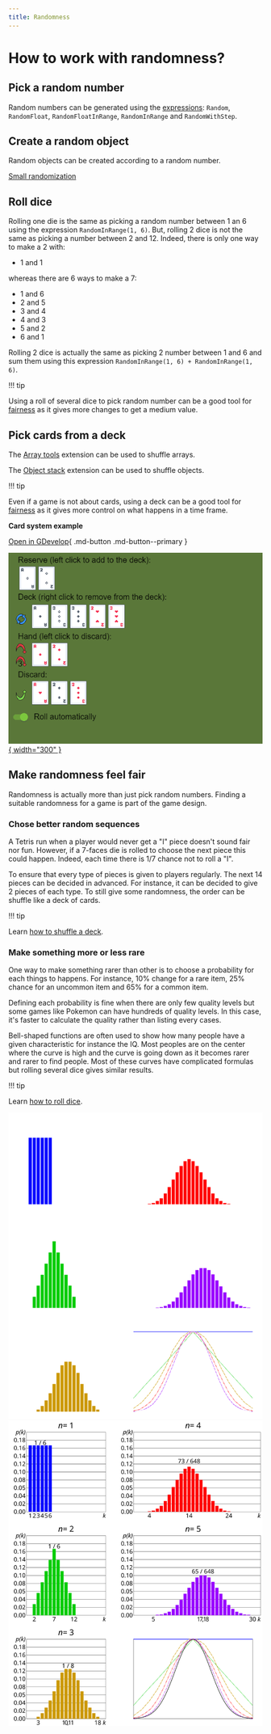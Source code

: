 ```yaml
---
title: Randomness
---
```


# How to work with randomness?

## Pick a random number

Random numbers can be generated using the [expressions](/gdevelop5/all-features/expressions/): `Random`, `RandomFloat`, `RandomFloatInRange`, `RandomInRange` and `RandomWithStep`.


## Create a random object

Random objects can be created according to a random number. 

<!---
TODO screenshot of events and small example link.
-->

[Small randomization](https://youtu.be/5C78xIecgiI)

## Roll dice

Rolling one die is the same as picking a random number between 1 an 6 using the expression `RandomInRange(1, 6)`. But, rolling 2 dice is not the same as picking a number between 2 and 12. Indeed, there is only one way to make a 2 with:

- 1 and 1

whereas there are 6 ways to make a 7:

- 1 and 6
- 2 and 5
- 3 and 4
- 4 and 3
- 5 and 2
- 6 and 1

Rolling 2 dice is actually the same as picking 2 number between 1 and 6 and sum them using this expression `RandomInRange(1, 6) + RandomInRange(1, 6)`.

<!---
TODO Create an example that compares visually different way of doing randomness.
Add a side by side comparison between `RandomInRange(1, 6) + RandomInRange(1, 6)` and `RandomInRange(2, 12)` and add a link to the example.
-->

!!! tip

Using a roll of several dice to pick random number can be a good tool for [fairness](#make-randomness-feel-fair) as it gives more changes to get a medium value.


## Pick cards from a deck

The [Array tools](/gdevelop5/extensions/array-tools/) extension can be used to shuffle arrays.

<!---
TODO Add a screenshot of the instruction editor showing the shuffle action.
-->

The [Object stack](/gdevelop5/extensions/object-stack/) extension can be used to shuffle objects.

<!---
TODO Add a screenshot of the instruction editor showing the shuffle action.
-->

!!! tip

Even if a game is not about cards, using a deck can be a good tool for [fairness](#make-randomness-feel-fair) as it gives more control on what happens in a time frame.

**Card system example**

[Open in GDevelop](https://editor.gdevelop.io/?project=example://card-system){ .md-button .md-button--primary }

[![](card-system-example.png){ width="300" }](https://editor.gdevelop.io/?project=example://card-system)


## Make randomness feel fair

Randomness is actually more than just pick random numbers. Finding a suitable randomness for a game is part of the game design.


### Chose better random sequences

A Tetris run when a player would never get a "I" piece doesn't sound fair nor fun. However, if a 7-faces die is rolled to choose the next piece this could happen. Indeed, each time there is 1/7 chance not to roll a "I".

To ensure that every type of pieces is given to players regularly. The next 14 pieces can be decided in advanced. For instance, it can be decided to give 2 pieces of each type. To still give some randomness, the order can be shuffle like a deck of cards.

<!---
TODO Create an example that compares visually different way of doing randomness.
Add a side by side comparison and a link to the example.
-->

!!! tip

Learn [how to shuffle a deck](#pick-cards-from-a-deck).


### Make something more or less rare

One way to make something rarer than other is to choose a probability for each things to happens. For instance, 10% change for a rare item, 25% chance for an uncommon item and 65% for a common item.

Defining each probability is fine when there are only few quality levels but some games like Pokemon can have hundreds of quality levels. In this case, it's faster to calculate the quality rather than listing every cases.

Bell-shaped functions are often used to show how many people have a given characteristic for instance the IQ. Most peoples are on the center where the curve is high and the curve is going down as it becomes rarer and rarer to find people. Most of these curves have complicated formulas but rolling several dice gives similar results.

!!! tip

Learn [how to roll dice](#roll-dice).

[
  ![](dice-probabilities-dark.svg#only-dark)
  ![](dice-probabilities-light.svg#only-light)
](https://en.wikipedia.org/wiki/File%3ADice_sum_central_limit_theorem.svg)


